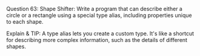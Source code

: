 Question 63: Shape Shifter: Write a program that can describe either a circle or a rectangle using a special type alias, including properties unique to each shape.

Explain & TIP: A type alias lets you create a custom type. It's like a shortcut for describing more complex information, such as the details of different shapes.
